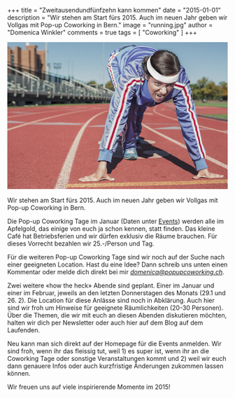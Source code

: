 +++
title = "Zweitausendundfünfzehn kann kommen"
date = "2015-01-01"
description = "Wir stehen am Start fürs 2015. Auch im neuen Jahr geben wir Vollgas mit Pop-up Coworking in Bern."
image = "running.jpg"
author = "Domenica Winkler"
comments = true
tags = [ "Coworking" ]
+++

![Running](running.jpg)

<p class="lead">Wir stehen am Start fürs 2015. Auch im neuen Jahr geben wir Vollgas mit Pop-up Coworking in Bern.</p>

Die Pop-up Coworking Tage im Januar (Daten unter [Events](/events/)) werden alle im Apfelgold, das einige von euch ja schon kennen, statt finden. Das kleine Café hat Betriebsferien und wir dürfen exklusiv die Räume brauchen. Für dieses Vorrecht bezahlen wir 25.-/Person und Tag.

Für die weiteren Pop-up Coworking Tage sind wir noch auf der Suche nach einer geeigneten Location. Hast du eine Idee? Dann schreib uns unten einen Kommentar oder melde dich direkt bei mir <em>domenica@popupcoworking.ch</em>.

Zwei weitere «how the heck» Abende sind geplant. Einer im Januar und einer im Februar, jeweils an den letzten Donnerstagen des Monats (29.1 und 26. 2). Die Location für diese Anlässe sind noch in Abklärung. Auch hier sind wir froh um Hinweise für geeignete Räumlichkeiten (20-30 Personen). Über die Themen, die wir mit euch an diesen Abenden diskutieren möchten, halten wir dich per Newsletter oder auch hier auf dem Blog auf dem Laufenden.

Neu kann man sich direkt auf der Homepage für die Events anmelden. Wir sind froh, wenn ihr das fleissig tut, weil 1) es super ist, wenn ihr an die Coworking Tage oder sonstige Veranstaltungen kommt und 2) weil wir euch dann genauere Infos oder auch kurzfristige Änderungen zukommen lassen können.

Wir freuen uns auf viele inspirierende Momente im 2015!